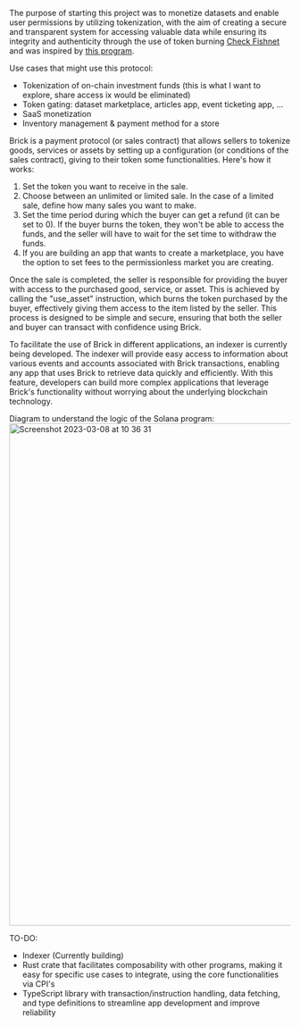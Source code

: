 The purpose of starting this project was to monetize datasets and enable user permissions by utilizing tokenization, with the aim of creating a secure and transparent system for accessing valuable data while ensuring its integrity and authenticity through the use of token burning [Check Fishnet](https://twitter.com/fishnet_tech) and was inspired by [this program](https://github.com/danmt/create-mint-and-metadata-on-chain).

Use cases that might use this protocol:
- Tokenization of on-chain investment funds (this is what I want to explore, share access ix would be eliminated)
- Token gating: dataset marketplace, articles app, event ticketing app, ...
- SaaS monetization
- Inventory management & payment method for a store

Brick is a payment protocol (or sales contract) that allows sellers to tokenize goods, services or assets by setting up a configuration (or conditions of the sales contract), giving to their token some functionalities. Here's how it works:

1. Set the token you want to receive in the sale.
2. Choose between an unlimited or limited sale. In the case of a limited sale, define how many sales you want to make.
3. Set the time period during which the buyer can get a refund (it can be set to 0). If the buyer burns the token, they won't be able to access the funds, and the seller will have to wait for the set time to withdraw the funds.
4. If you are building an app that wants to create a marketplace, you have the option to set fees to the permissionless market you are creating.

Once the sale is completed, the seller is responsible for providing the buyer with access to the purchased good, service, or asset. This is achieved by calling the "use_asset" instruction, which burns the token purchased by the buyer, effectively giving them access to the item listed by the seller. This process is designed to be simple and secure, ensuring that both the seller and buyer can transact with confidence using Brick.

To facilitate the use of Brick in different applications, an indexer is currently being developed. The indexer will provide easy access to information about various events and accounts associated with Brick transactions, enabling any app that uses Brick to retrieve data quickly and efficiently. With this feature, developers can build more complex applications that leverage Brick's functionality without worrying about the underlying blockchain technology.

Diagram to understand the logic of the Solana program:<img width="900" alt="Screenshot 2023-03-08 at 10 36 31" src="https://user-images.githubusercontent.com/32191898/223676957-593666bd-7af1-4118-837d-766e01669f23.png">

TO-DO:
- Indexer (Currently building)
- Rust crate that facilitates composability with other programs, making it easy for specific use cases to integrate, using the core functionalities via CPI's
- TypeScript library with transaction/instruction handling, data fetching, and type definitions to streamline app development and improve reliability
